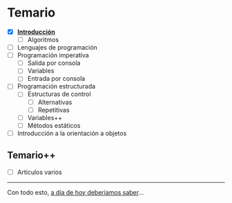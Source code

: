 # Temario

- [x] [**Introducción**](https://github.com/mmasias/PRG1/blob/main/temario/00-introduccion.md)
  - [ ] Algoritmos
- [ ] Lenguajes de programación
- [ ] Programación imperativa
  - [ ] Salida por consola
  - [ ] Variables
  - [ ] Entrada por consola
- [ ] Programación estructurada
  - [ ] Estructuras de control
    - [ ] Alternativas
    - [ ] Repetitivas
  - [ ] Variables++
  - [ ] Métodos estáticos
- [ ] Introducción a la orientación a objetos

## Temario++

- [ ] Artículos varios

---

Con todo esto, [a día de hoy deberíamos saber](aDiaDeHoy.md)...

